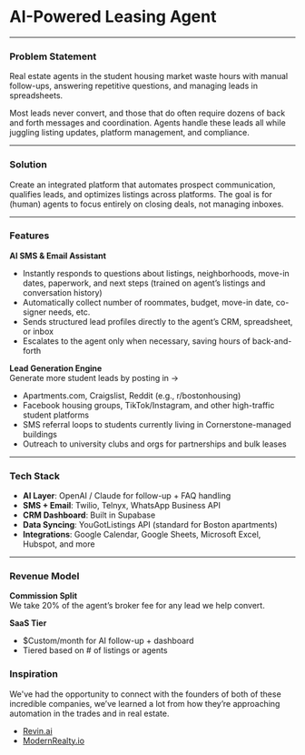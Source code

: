 # AI-Powered Leasing Agent

---

### Problem Statement 

Real estate agents in the student housing market waste hours with manual follow-ups, answering repetitive questions, and managing leads in spreadsheets.

Most leads never convert, and those that do often require dozens of back and forth messages and coordination. Agents handle these leads all while juggling listing updates, platform management, and compliance.

---

### Solution

Create an integrated platform that automates prospect communication, qualifies leads, and optimizes listings across platforms. The goal is for (human) agents to focus entirely on closing deals, not managing inboxes.

---

### Features

**AI SMS & Email Assistant**  
- Instantly responds to questions about listings, neighborhoods, move-in dates, paperwork, and next steps (trained on agent’s listings and conversation history)  
- Automatically collect number of roommates, budget, move-in date, co-signer needs, etc.  
- Sends structured lead profiles directly to the agent’s CRM, spreadsheet, or inbox  
- Escalates to the agent only when necessary, saving hours of back-and-forth  

**Lead Generation Engine**  
Generate more student leads by posting in →  
- Apartments.com, Craigslist, Reddit (e.g., r/bostonhousing)  
- Facebook housing groups, TikTok/Instagram, and other high-traffic student platforms  
- SMS referral loops to students currently living in Cornerstone-managed buildings  
- Outreach to university clubs and orgs for partnerships and bulk leases  

---

### Tech Stack

- **AI Layer**: OpenAI / Claude for follow-up + FAQ handling  
- **SMS + Email**: Twilio, Telnyx, WhatsApp Business API  
- **CRM Dashboard**: Built in Supabase  
- **Data Syncing**: YouGotListings API (standard for Boston apartments) 
- **Integrations**: Google Calendar, Google Sheets, Microsoft Excel, Hubspot, and more 

---

### Revenue Model

**Commission Split**  
We take 20% of the agent’s broker fee for any lead we help convert.

**SaaS Tier**
- $Custom/month for AI follow-up + dashboard  
- Tiered based on # of listings or agents

### Inspiration
We've had the opportunity to connect with the founders of both of these incredible companies, we’ve learned a lot from how they’re approaching automation in the trades and in real estate.
- [Revin.ai](https://www.revin.ai/)  
- [ModernRealty.io](https://www.modernrealty.io/)
